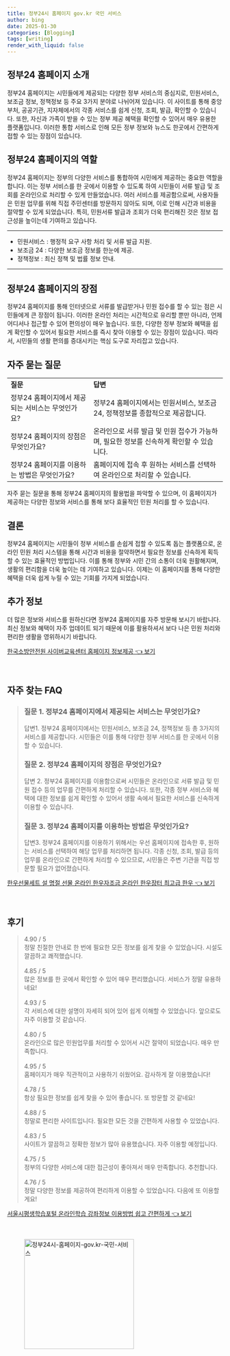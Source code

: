 ```yaml
---
title: 정부24시 홈페이지 gov.kr 국민 서비스
author: bing
date: 2025-01-30
categories: [Blogging]
tags: [writing]
render_with_liquid: false
---
```



<h2 id='정부24_홈페이지_소개'>정부24 홈페이지 소개</h2>

<p>정부24 홈페이지는 시민들에게 제공되는 다양한 정부 서비스의 중심지로, 민원서비스, 보조금 정보, 정책정보 등 주요 3가지 분야로 나뉘어져 있습니다. 이 사이트를 통해 중앙부처, 공공기관, 지자체에서의 각종 서비스를 쉽게 신청, 조회, 발급, 확인할 수 있습니다. 또한, 자신과 가족이 받을 수 있는 정부 제공 혜택을 확인할 수 있어서 매우 유용한 플랫폼입니다. 이러한 통합 서비스로 인해 모든 정부 정보와 뉴스도 한곳에서 간편하게 접할 수 있는 장점이 있습니다.</p>

<h2 id='정부24_홈페이지의_역할'>정부24 홈페이지의 역할</h2>

<p>정부24 홈페이지는 정부의 다양한 서비스를 통합하여 시민에게 제공하는 중요한 역할을 합니다. 이는 정부 서비스를 한 곳에서 이용할 수 있도록 하여 시민들이 서류 발급 및 조회를 온라인으로 처리할 수 있게 만들었습니다. 여러 서비스를 제공함으로써, 사용자들은 민원 업무를 위해 직접 주민센터를 방문하지 않아도 되며, 이로 인해 시간과 비용을 절약할 수 있게 되었습니다. 특히, 민원서류 발급과 조회가 더욱 편리해진 것은 정보 접근성을 높이는데 기여하고 있습니다.</p>

<hr />

<ul>
    <li>민원서비스 : 행정적 요구 사항 처리 및 서류 발급 지원.</li>
    <li>보조금 24 : 다양한 보조금 정보를 한눈에 제공.</li>
    <li>정책정보 : 최신 정책 및 법률 정보 안내.</li>
</ul>

<hr />

<h2 id='정부24_홈페이지의_장점'>정부24 홈페이지의 장점</h2>

<p>정부24 홈페이지를 통해 인터넷으로 서류를 발급받거나 민원 접수를 할 수 있는 점은 시민들에게 큰 장점이 됩니다. 이러한 온라인 처리는 시간적으로 유리할 뿐만 아니라, 언제 어디서나 접근할 수 있어 편의성이 매우 높습니다. 또한, 다양한 정부 정보와 혜택을 쉽게 확인할 수 있어서 필요한 서비스를 즉시 찾아 이용할 수 있는 장점이 있습니다. 따라서, 시민들의 생활 편의를 증대시키는 핵심 도구로 자리잡고 있습니다.</p>

<h2 id='자주_묻는_질문'>자주 묻는 질문</h2>

<table>
    <tr>
        <td><b>질문</b></td>
        <td><b>답변</b></td>
    </tr>
    <tr>
        <td>정부24 홈페이지에서 제공되는 서비스는 무엇인가요?</td>
        <td>정부24 홈페이지에서는 민원서비스, 보조금 24, 정책정보를 종합적으로 제공합니다.</td>
    </tr>
    <tr>
        <td>정부24 홈페이지의 장점은 무엇인가요?</td>
        <td>온라인으로 서류 발급 및 민원 접수가 가능하며, 필요한 정보를 신속하게 확인할 수 있습니다.</td>
    </tr>
    <tr>
        <td>정부24 홈페이지를 이용하는 방법은 무엇인가요?</td>
        <td>홈페이지에 접속 후 원하는 서비스를 선택하여 온라인으로 처리할 수 있습니다.</td>
    </tr>
</table>

<p>자주 묻는 질문을 통해 정부24 홈페이지의 활용법을 파악할 수 있으며, 이 홈페이지가 제공하는 다양한 정보와 서비스를 통해 보다 효율적인 민원 처리를 할 수 있습니다.</p>

<h2 id='결론'>결론</h2>

<p>정부24 홈페이지는 시민들이 정부 서비스를 손쉽게 접할 수 있도록 돕는 플랫폼으로, 온라인 민원 처리 시스템을 통해 시간과 비용을 절약하면서 필요한 정보를 신속하게 획득할 수 있는 효율적인 방법입니다. 이를 통해 정부와 시민 간의 소통이 더욱 원활해지며, 생활의 편리함을 더욱 높이는 데 기여하고 있습니다. 이제는 이 홈페이지를 통해 다양한 혜택을 더욱 쉽게 누릴 수 있는 기회를 가지게 되었습니다.</p>

<h2 id='추가_정보'>추가 정보</h2>

<p>더 많은 정보와 서비스를 원하신다면 정부24 홈페이지를 자주 방문해 보시기 바랍니다. 최신 정보와 혜택이 자주 업데이트 되기 때문에 이를 활용하셔서 보다 나은 민원 처리와 편리한 생활을 영위하시기 바랍니다.</p>


<p><a class="click-button" title="한국소방안전원 사이버교육센터 홈페이지 정보제공" href="https://greenforu.github.io/posts/%ED%95%9C%EA%B5%AD%EC%86%8C%EB%B0%A9%EC%95%88%EC%A0%84%EC%9B%90-%EC%82%AC%EC%9D%B4%EB%B2%84%EA%B5%90%EC%9C%A1%EC%84%BC%ED%84%B0-%ED%99%88%ED%8E%98%EC%9D%B4%EC%A7%80-%EC%A0%95%EB%B3%B4%EC%A0%9C%EA%B3%B5/" rel="dofollow">한국소방안전원 사이버교육센터 홈페이지 정보제공 👈 보기</a></p><br>
<h2 id='자주_찾는_FAQ'>자주 찾는 FAQ</h2>
<div itemscope="" itemtype="https://schema.org/FAQPage"> 
<blockquote> 
<div itemscope="" itemprop="mainEntity" itemtype="https://schema.org/Question"> 
<h3 itemprop="name">질문 1. 정부24 홈페이지에서 제공되는 서비스는 무엇인가요?</h3> 
<div itemscope="" itemprop="acceptedAnswer" itemtype="https://schema.org/Answer"> 
<span itemprop="text"> 
<p>답변1. 정부24 홈페이지에서는 민원서비스, 보조금 24, 정책정보 등 총 3가지의 서비스를 제공합니다. 시민들은 이를 통해 다양한 정부 서비스를 한 곳에서 이용할 수 있습니다.</p> 
</span> 
</div> 
</div> 
<div itemscope="" itemprop="mainEntity" itemtype="https://schema.org/Question"> 
<h3 itemprop="name">질문 2. 정부24 홈페이지의 장점은 무엇인가요?</h3> 
<div itemscope="" itemprop="acceptedAnswer" itemtype="https://schema.org/Answer"> 
<span itemprop="text"> 
<p>답변 2. 정부24 홈페이지를 이용함으로써 시민들은 온라인으로 서류 발급 및 민원 접수 등의 업무를 간편하게 처리할 수 있습니다. 또한, 각종 정부 서비스와 혜택에 대한 정보를 쉽게 확인할 수 있어서 생활 속에서 필요한 서비스를 신속하게 이용할 수 있습니다.</p> 
</span> 
</div> 
</div> 
<div itemscope="" itemprop="mainEntity" itemtype="https://schema.org/Question"> 
<h3 itemprop="name">질문 3. 정부24 홈페이지를 이용하는 방법은 무엇인가요?</h3> 
<div itemscope="" itemprop="acceptedAnswer" itemtype="https://schema.org/Answer"> 
<span itemprop="text"> 
<p>답변3. 정부24 홈페이지를 이용하기 위해서는 우선 홈페이지에 접속한 후, 원하는 서비스를 선택하여 해당 업무를 처리하면 됩니다. 각종 신청, 조회, 발급 등의 업무를 온라인으로 간편하게 처리할 수 있으므로, 시민들은 주변 기관을 직접 방문할 필요가 없어졌습니다.</p> 
</span> 
</div> 
</div> 
</blockquote> 
</div>
<p><a class="click-button" title="한우선물세트 설 명절 선물 온라인 한우자조금 온라인 한우장터 최고급 한우" href="https://greenforu.github.io/posts/%ED%95%9C%EC%9A%B0%EC%84%A0%EB%AC%BC%EC%84%B8%ED%8A%B8-%EC%84%A4-%EB%AA%85%EC%A0%88-%EC%84%A0%EB%AC%BC-%EC%98%A8%EB%9D%BC%EC%9D%B8-%ED%95%9C%EC%9A%B0%EC%9E%90%EC%A1%B0%EA%B8%88-%EC%98%A8%EB%9D%BC%EC%9D%B8-%ED%95%9C%EC%9A%B0%EC%9E%A5%ED%84%B0-%EC%B5%9C%EA%B3%A0%EA%B8%89-%ED%95%9C%EC%9A%B0/" rel="dofollow">한우선물세트 설 명절 선물 온라인 한우자조금 온라인 한우장터 최고급 한우 👈 보기</a></p><br>
<h2 id='후기'>후기</h2>
<div itemscope itemtype="https://schema.org/Product">
  <blockquote>
  <div itemprop="review" itemscope itemtype="https://schema.org/Review">
      <div itemprop="reviewRating" itemscope itemtype="https://schema.org/Rating"> <span itemprop="ratingValue">4.90</span> / <span itemprop="bestRating">5</span> </div>
      <span itemprop="reviewBody">정말 친절한 안내로 한 번에 필요한 모든 정보를 쉽게 찾을 수 있었습니다. 시설도 깔끔하고 쾌적했습니다.</span>
  </div>
  <br>
  <div itemprop="review" itemscope itemtype="https://schema.org/Review">
      <div itemprop="reviewRating" itemscope itemtype="https://schema.org/Rating"> <span itemprop="ratingValue">4.85</span> / <span itemprop="bestRating">5</span> </div>
      <span itemprop="reviewBody">많은 정보를 한 곳에서 확인할 수 있어 매우 편리했습니다. 서비스가 정말 유용하네요!</span>
  </div>
  <br>
  <div itemprop="review" itemscope itemtype="https://schema.org/Review">
      <div itemprop="reviewRating" itemscope itemtype="https://schema.org/Rating"> <span itemprop="ratingValue">4.93</span> / <span itemprop="bestRating">5</span> </div>
      <span itemprop="reviewBody">각 서비스에 대한 설명이 자세히 되어 있어 쉽게 이해할 수 있었습니다. 앞으로도 자주 이용할 것 같습니다.</span>
  </div>
  <br>
  <div itemprop="review" itemscope itemtype="https://schema.org/Review">
      <div itemprop="reviewRating" itemscope itemtype="https://schema.org/Rating"> <span itemprop="ratingValue">4.80</span> / <span itemprop="bestRating">5</span> </div>
      <span itemprop="reviewBody">온라인으로 많은 민원업무를 처리할 수 있어서 시간 절약이 되었습니다. 매우 만족합니다.</span>
  </div>
  <br>
  <div itemprop="review" itemscope itemtype="https://schema.org/Review">
      <div itemprop="reviewRating" itemscope itemtype="https://schema.org/Rating"> <span itemprop="ratingValue">4.95</span> / <span itemprop="bestRating">5</span> </div>
      <span itemprop="reviewBody">홈페이지가 매우 직관적이고 사용하기 쉬웠어요. 감사하게 잘 이용했습니다!</span>
  </div>
  <br>
  <div itemprop="review" itemscope itemtype="https://schema.org/Review">
      <div itemprop="reviewRating" itemscope itemtype="https://schema.org/Rating"> <span itemprop="ratingValue">4.78</span> / <span itemprop="bestRating">5</span> </div>
      <span itemprop="reviewBody">항상 필요한 정보를 쉽게 찾을 수 있어 좋습니다. 또 방문할 것 같네요!</span>
  </div>
  <br>
  <div itemprop="review" itemscope itemtype="https://schema.org/Review">
      <div itemprop="reviewRating" itemscope itemtype="https://schema.org/Rating"> <span itemprop="ratingValue">4.88</span> / <span itemprop="bestRating">5</span> </div>
      <span itemprop="reviewBody">정말로 편리한 사이트입니다. 필요한 모든 것을 간편하게 사용할 수 있었습니다.</span>
  </div>
  <br>
  <div itemprop="review" itemscope itemtype="https://schema.org/Review">
      <div itemprop="reviewRating" itemscope itemtype="https://schema.org/Rating"> <span itemprop="ratingValue">4.83</span> / <span itemprop="bestRating">5</span> </div>
      <span itemprop="reviewBody">사이트가 깔끔하고 정확한 정보가 많아 유용했습니다. 자주 이용할 예정입니다.</span>
  </div>
  <br>
  <div itemprop="review" itemscope itemtype="https://schema.org/Review">
      <div itemprop="reviewRating" itemscope itemtype="https://schema.org/Rating"> <span itemprop="ratingValue">4.75</span> / <span itemprop="bestRating">5</span> </div>
      <span itemprop="reviewBody">정부의 다양한 서비스에 대한 접근성이 좋아져서 매우 만족합니다. 추천합니다.</span>
  </div>
  <br>
  <div itemprop="review" itemscope itemtype="https://schema.org/Review">
      <div itemprop="reviewRating" itemscope itemtype="https://schema.org/Rating"> <span itemprop="ratingValue">4.76</span> / <span itemprop="bestRating">5</span> </div>
      <span itemprop="reviewBody">정말 다양한 정보를 제공하여 편리하게 이용할 수 있었습니다. 다음에 또 이용할게요!</span>
  </div>
  </blockquote>
</div>
<p><a class="click-button" title="서울시평생학습포털 온라인학습 강좌정보 이용방법 쉽고 간편하게" href="https://greenforu.github.io/posts/%EC%84%9C%EC%9A%B8%EC%8B%9C%ED%8F%89%EC%83%9D%ED%95%99%EC%8A%B5%ED%8F%AC%ED%84%B8-%EC%98%A8%EB%9D%BC%EC%9D%B8%ED%95%99%EC%8A%B5-%EA%B0%95%EC%A2%8C%EC%A0%95%EB%B3%B4-%EC%9D%B4%EC%9A%A9%EB%B0%A9%EB%B2%95-%EC%89%BD%EA%B3%A0-%EA%B0%84%ED%8E%B8%ED%95%98%EA%B2%8C/" rel="dofollow">서울시평생학습포털 온라인학습 강좌정보 이용방법 쉽고 간편하게 👈 보기</a></p><br>
<figure class="image"><img src="https://greenforu.github.io/assets/img/thumbnail/정부24시-홈페이지-gov.kr-국민-서비스.webp" alt="정부24시-홈페이지-gov.kr-국민-서비스" width="256" height="256"></figure>